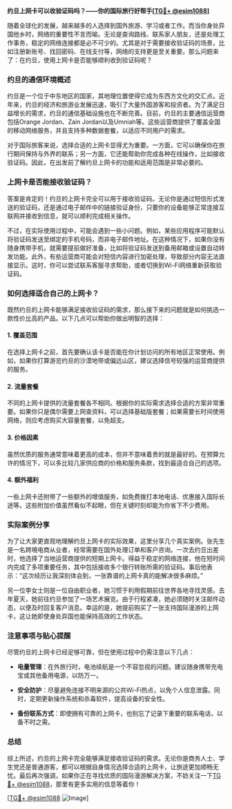 **约旦上网卡可以收验证码吗？——你的国际旅行好帮手[[TG💪+ @esim1088](https://t.me/s/esim1088)]**

随着全球化的发展，越来越多的人选择到国外旅游、学习或者工作。而当你身处异国他乡时，网络的重要性不言而喻。无论是查询路线、联系家人朋友，还是处理工作事务，稳定的网络连接都是必不可少的。尤其是对于需要接收验证码的场景，比如注册新账号、找回密码、在线支付等，网络的支持更是至关重要。那么问题来了：在约旦，使用上网卡是否能够顺利收到验证码呢？

### 约旦的通信环境概述

约旦是一个位于中东地区的国家，其地理位置使得它成为东西方文化的交汇点。近年来，约旦的经济和旅游业发展迅速，吸引了大量外国游客和投资者。为了满足日益增长的需求，约旦的通信基础设施也在不断完善。目前，约旦的主要通信运营商包括Orange Jordan、Zain Jordan以及Umniah等。这些运营商提供了覆盖全国的移动网络服务，并且支持多种数据套餐，以适应不同用户的需求。

对于国际旅客来说，选择合适的上网卡显得尤为重要。一方面，它可以确保你在旅行期间保持与外界的联系；另一方面，它还能帮助你完成各种在线操作，比如接收验证码。因此，在出发前了解约旦上网卡的功能和适用范围是非常必要的。

### 上网卡是否能接收验证码？

答案是肯定的！约旦的上网卡完全可以用于接收验证码。无论你是通过短信形式发送的验证码，还是通过电子邮件中的链接验证身份，只要你的设备能够正常连接互联网并接收到信息，就可以顺利完成相关操作。

不过，在实际使用过程中，可能会遇到一些小问题。例如，某些应用程序可能默认将验证码发送至绑定的手机号码，而非电子邮件地址。在这种情况下，如果你没有随身携带手机，就需要提前做好准备，比如将验证码发送到备用邮箱或设置自动转发功能。此外，有些运营商可能会对短信内容进行加密处理，导致部分内容无法直接显示。这时，你可以尝试联系客服寻求帮助，或者切换到Wi-Fi网络重新获取验证码。

### 如何选择适合自己的上网卡？

既然约旦的上网卡能够满足接收验证码的需求，那么接下来的问题就是如何挑选一款性价比高的产品。以下几点可以帮助你做出明智的选择：

#### 1. **覆盖范围**
   在选择上网卡之前，首先要确认该卡是否能在你计划访问的所有地区正常使用。例如，如果你打算游览约旦的沙漠地带或偏远山区，建议选择信号较强的运营商提供的服务。

#### 2. **流量套餐**
   不同的上网卡提供的流量套餐各不相同。根据你的实际需求选择合适的方案非常重要。如果你只是偶尔需要上网查资料，可以选择基础版套餐；如果需要长时间使用网络，则应考虑购买大容量套餐，以免超支。

#### 3. **价格因素**
   虽然优质的服务通常意味着更高的成本，但并不意味着贵的就是最好的。在预算允许的情况下，可以多比较几家供应商的价格和服务条款，找到最适合自己的选项。

#### 4. **额外福利**
   一些上网卡还附带了一些额外的增值服务，如免费拨打本地电话、优惠接入国际长途等。这些附加价值虽然看似不起眼，但在关键时刻却能为你省下不少费用。

### 实际案例分享

为了让大家更直观地理解约旦上网卡的实际效果，这里分享几个真实案例。张先生是一名跨境电商从业者，经常需要在国外处理订单和客户咨询。一次去约旦出差时，他选择了当地运营商提供的短期上网卡。得益于稳定的网络连接，他在短时间内完成了多项重要任务，其中包括接收多个银行转账所需的验证码。事后他表示：“这次经历让我深刻体会到，一张靠谱的上网卡真的能解决很多麻烦。”

另一位李女士则是一位自由职业者，她习惯于利用假期前往世界各地寻找灵感。去年夏天，她前往约旦参加了一场艺术展览。由于行程紧凑，她必须随时关注邮件动态，以便及时回复客户消息。幸运的是，她提前购买了一张支持国际漫游的上网卡，这让她即使身处异国也能保持高效的工作状态。

### 注意事项与贴心提醒

尽管约旦的上网卡已经足够可靠，但在使用过程中仍需注意以下几点：

- **电量管理**：在外旅行时，电池续航是一个不容忽视的问题。建议随身携带充电宝或其他备用电源，以防万一。
  
- **安全防护**：尽量避免连接不明来源的公共Wi-Fi热点，以免个人信息泄露。同时，定期更新操作系统和杀毒软件，提高设备的安全性。

- **备份联系方式**：即使拥有可靠的上网卡，也别忘了记录下重要的联系电话，以备不时之需。

### 总结

综上所述，约旦的上网卡完全能够满足接收验证码的需求。无论你是商务人士、学生党还是普通游客，都可以根据自身情况选择合适的上网卡，让旅途更加顺畅无忧。最后再次强调，如果你正在寻找优质的国际漫游解决方案，不妨关注一下[TG💪+ @esim1088](https://t.me/s/esim1088)，那里有更多实用的信息等着你！

[[TG💪+ @esim1088](https://t.me/s/esim1088) ![Image](https://i.postimg.cc/4NQfJmqS/Snipaste-2025-05-13-00-14-12.png)]